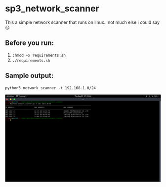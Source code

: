 # sp3_network_scanner
This a simple network scanner that runs on linux.. not much else i could say :smirk:

## Before you run:
1. `chmod +x requirements.sh`
2. `./requirements.sh`

## Sample output:

`python3 network_scanner -t 192.168.1.0/24`

![](images/networkscanner.png)
